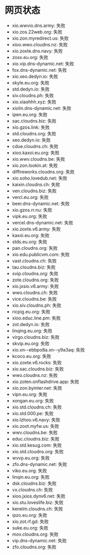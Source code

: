 # 网页状态
- xio.wwvio.dns.army: 失败
- xio.zos.22web.org: 失败
- xio.zon.myredirect.us: 失败
- xioo.wwo.cloudns.nz: 失败
- xio.zoxte.dns.navy: 失败
- zosx.eu.org: 失败
- xio.vip.dns-dynamic.net: 失败
- fox.dns-dynamic.net: 失败
- xio.xeo.dedyn.io: 失败
- skyle.eu.org: 失败
- std.dedyn.io: 失败
- siv.cloudns.ph: 失败
- xio.xiaohhh.xyz: 失败
- xiolin.dns-dynamic.net: 失败
- ipen.eu.org: 失败
- sac.cloudns.biz: 失败
- xio.gzos.link: 失败
- std.cloudns.org: 失败
- xeo.dedyn.io: 失败
- cdue.cloudns.ch: 失败
- xioo.kaxoi.eu.org: 失败
- xio.wwv.cloudns.be: 失败
- xio.zon.lookin.at: 失败
- diffireworks.cloudns.org: 失败
- xio.soho.lovedub.net: 失败
- kaixin.cloudns.ch: 失败
- ven.cloudns.biz: 失败
- vercl.eu.org: 失败
- beer.dns-dynamic.net: 失败
- xio.gzos.rr.nu: 失败
- vipk.eu.org: 失败
- vercel.dns-dynamic.net: 失败
- xio.zoxte.v6.army: 失败
- kaxoi.eu.org: 失败
- stds.eu.org: 失败
- pan.cloudns.org: 失败
- xio.edu.publicvm.com: 失败
- vast.cloudns.ch: 失败
- tau.cloudns.biz: 失败
- svip.cloudns.org: 失败
- zote.cloudns.org: 失败
- xio.jxsio.v6.army: 失败
- wwo.cloudns.ch: 失败
- vice.cloudns.be: 失败
- xio.siv.cloudns.ph: 失败
- ricpig.eu.org: 失败
- xioo.educ.line.pm: 失败
- zot.dedyn.io: 失败
- linqing.eu.org: 失败
- virgo.cloudns.biz: 失败
- skvip.eu.org: 失败
- xio.xn--ebbpo8a.xn--y9a3aq: 失败
- kcoco.eu.org: 失败
- xio.zoxte.v6.rocks: 失败
- xio.sac.cloudns.biz: 失败
- wwo.cloudns.nz: 失败
- xio.zoten.onflashdrive.app: 失败
- xio.zon.byinter.net: 失败
- vipn.eu.org: 失败
- xongan.eu.org: 失败
- xio.std.cloudns.ch: 失败
- xio.std.000.pe: 失败
- xio.lzhoo.v6.navy: 失败
- xio.zoot.myfw.us: 失败
- wwv.cloudns.be: 失败
- educ.cloudns.biz: 失败
- xio.std.kesug.com: 失败
- xio.std.cloudns.org: 失败
- wvvp.eu.org: 失败
- zfo.dns-dynamic.net: 失败
- viko.eu.org: 失败
- linqin.eu.org: 失败
- dsk.cloudns.biz: 失败
- vx.cloudns.ch: 失败
- xioo.jxios.dynv6.net: 失败
- xio.stu.loveslife.biz: 失败
- kenelm.cloudns.ch: 失败
- ipzo.eu.org: 失败
- xio.zot.rf.gd: 失败
- suke.eu.org: 失败
- mov.cloudns.org: 失败
- vip.dns-dynamic.net: 失败
- zfo.cloudns.org: 失败
